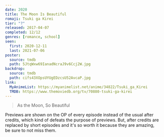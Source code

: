 ```yaml
---
date: 2020
title: The Moon Is Beautiful
romaji: Tsuki ga Kirei
tier: "?"
released: 2017-04-07
completed: 12/12
genres: [romance, school]
seen:
  first: 2020-12-11
  last: 2021-07-06
poster:
  source: tmdb
  path: 5JtqWxw69IanadNcraJ9v6Ccj2W.jpg
backdrop:
  source: tmdb
  path: cifs43XOpsUYUgEDzcsU52AvcaP.jpg
link:
  MyAnimeList: https://myanimelist.net/anime/34822/Tsuki_ga_Kirei
  TMDB: https://www.themoviedb.org/tv/70880-tsuki-ga-kirei
---
```


> As the Moon, So Beautiful

Previews are shown on the OP of every episode instead of the usual after credits, which kind of defeats the purpose of previews. But, after credits are replaced by short episodes and it's so worth it because they are amazing, be sure to not miss them.
